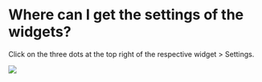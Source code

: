 # Where can I get the settings of the widgets?

<p class="no-margin">Click on the three dots at the top right of the respective widget &gt; Settings.</p>
<p class="no-margin"></p>
<div class="intercom-container"><img src="/assets/img/teams-pro/image_192.png"></div>

<Intercom />
<Clarity />
<GoogleAnalytics />

